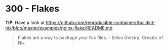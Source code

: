 # 300 - Flakes

**TIP**: Have a look at https://github.com/reproducible-containers/buildkit-nix/blob/master/examples/nginx-flake/README.md

> Flakes are a way to package your Nix files. - Eelco Dolstra, Creator of Nix
